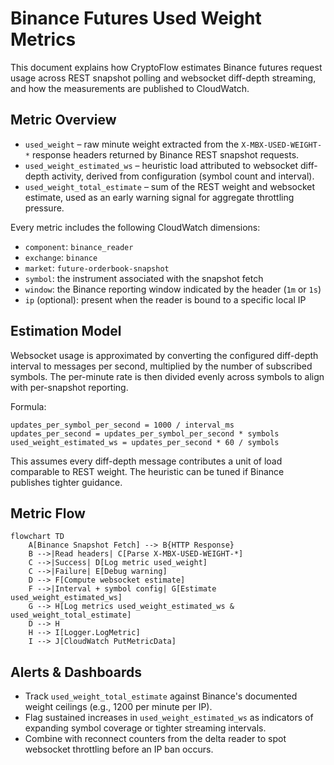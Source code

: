 # Binance Futures Used Weight Metrics

This document explains how CryptoFlow estimates Binance futures request usage across REST snapshot polling and websocket diff-depth streaming, and how the measurements are published to CloudWatch.

## Metric Overview

- `used_weight` – raw minute weight extracted from the `X-MBX-USED-WEIGHT-*` response headers returned by Binance REST snapshot requests.
- `used_weight_estimated_ws` – heuristic load attributed to websocket diff-depth activity, derived from configuration (symbol count and interval).
- `used_weight_total_estimate` – sum of the REST weight and websocket estimate, used as an early warning signal for aggregate throttling pressure.

Every metric includes the following CloudWatch dimensions:

- `component`: `binance_reader`
- `exchange`: `binance`
- `market`: `future-orderbook-snapshot`
- `symbol`: the instrument associated with the snapshot fetch
- `window`: the Binance reporting window indicated by the header (`1m` or `1s`)
- `ip` (optional): present when the reader is bound to a specific local IP

## Estimation Model

Websocket usage is approximated by converting the configured diff-depth interval to messages per second, multiplied by the number of subscribed symbols. The per-minute rate is then divided evenly across symbols to align with per-snapshot reporting.

Formula:

```
updates_per_symbol_per_second = 1000 / interval_ms
updates_per_second = updates_per_symbol_per_second * symbols
used_weight_estimated_ws = updates_per_second * 60 / symbols
```

This assumes every diff-depth message contributes a unit of load comparable to REST weight. The heuristic can be tuned if Binance publishes tighter guidance.

## Metric Flow

```mermaid
flowchart TD
    A[Binance Snapshot Fetch] --> B{HTTP Response}
    B -->|Read headers| C[Parse X-MBX-USED-WEIGHT-*]
    C -->|Success| D[Log metric used_weight]
    C -->|Failure| E[Debug warning]
    D --> F[Compute websocket estimate]
    F -->|Interval + symbol config| G[Estimate used_weight_estimated_ws]
    G --> H[Log metrics used_weight_estimated_ws & used_weight_total_estimate]
    D --> H
    H --> I[Logger.LogMetric]
    I --> J[CloudWatch PutMetricData]
```

## Alerts & Dashboards

- Track `used_weight_total_estimate` against Binance's documented weight ceilings (e.g., 1200 per minute per IP).
- Flag sustained increases in `used_weight_estimated_ws` as indicators of expanding symbol coverage or tighter streaming intervals.
- Combine with reconnect counters from the delta reader to spot websocket throttling before an IP ban occurs.
